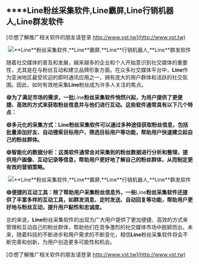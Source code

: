 ## ****Line**粉丝采集软件,**Line**霸屏,**Line**行销机器人,**Line**群发软件**

[😍想了解推广相关软件的朋友请登录 http://www.vst.tw](http://www.vst.tw)

 <center><img src="https://vst.tw/MP4/tuiguang/png/2.png" alt="**Line**粉丝采集软件,**Line**霸屏,**Line**行销机器人,**Line**群发软件"></center>

随着社交媒体的普及和发展，越来越多的企业和个人开始意识到社交媒体的重要性，尤其是在与粉丝互动和建立品牌形象方面。在众多社交媒体平台中，**Line**作为亚洲地区最受欢迎的即时通讯应用之一，拥有庞大的用户群体和活跃的社交氛围。因此，如何有效地采集**Line**粉丝成为许多人关注的焦点。

**😄为了满足市场的需求，一批**Line**粉丝采集软件悄然兴起，为用户提供了更便捷、高效的方式来获取粉丝信息并与他们进行互动。这些软件通常具有以下几个特点：**

**😄多元化的采集方式：**Line**粉丝采集软件可以通过多种途径获取粉丝信息，包括批量添加好友、自动搜索目标用户、筛选目标用户等功能，帮助用户快速建立起自己的粉丝群体。**

**😄智能化的数据分析：这类软件通常会对采集到的粉丝数据进行分析和整理，提供用户画像、互动记录等信息，帮助用户更好地了解自己的粉丝群体，从而制定更有效的营销策略。**

 <center><img src="https://vst.tw/MP4/tuiguang/png/5.png" alt="**Line**粉丝采集软件,**Line**霸屏,**Line**行销机器人,**Line**群发软件"></center>

**😄便捷的互动工具：除了帮助用户采集粉丝信息外，一些**Line**粉丝采集软件还提供了丰富多样的互动工具，如群发消息、定时发送、自动回复等功能，帮助用户更好地与粉丝互动，提升用户黏性和忠诚度。**

总的来说，**Line**粉丝采集软件的出现为广大用户提供了更加便捷、高效的方式来管理和互动自己的粉丝群体，帮助他们在竞争激烈的社交媒体市场中脱颖而出。未来，随着科技的不断进步和用户需求的不断变化，相信**Line**粉丝采集软件将会不断完善和创新，为用户创造更多可能性和机会。

[😍想了解推广相关软件的朋友请登录 http://www.vst.tw](http://www.vst.tw)



